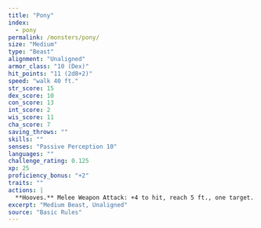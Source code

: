 ```yaml
---
title: "Pony"
index:
  - pony
permalink: /monsters/pony/
size: "Medium"
type: "Beast"
alignment: "Unaligned"
armor_class: "10 (Dex)"
hit_points: "11 (2d8+2)"
speed: "walk 40 ft."
str_score: 15
dex_score: 10
con_score: 13
int_score: 2
wis_score: 11
cha_score: 7
saving_throws: ""
skills: ""
senses: "Passive Perception 10"
languages: ""
challenge_rating: 0.125
xp: 25
proficiency_bonus: "+2"
traits: ""
actions: |
  **Hooves.** Melee Weapon Attack: +4 to hit, reach 5 ft., one target. Hit: 7 (2d4 + 2) bludgeoning damage.  
excerpt: "Medium Beast, Unaligned"
source: "Basic Rules"
---
```

